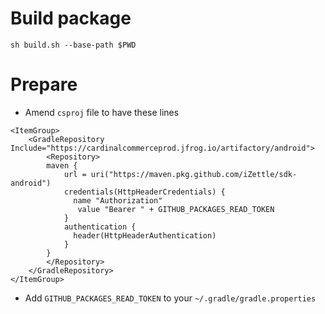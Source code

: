 # Build package

```
sh build.sh --base-path $PWD
```

# Prepare

- Amend `csproj` file to have these lines
```
<ItemGroup>
    <GradleRepository Include="https://cardinalcommerceprod.jfrog.io/artifactory/android">
        <Repository>
        maven {
            url = uri("https://maven.pkg.github.com/iZettle/sdk-android")
            credentials(HttpHeaderCredentials) {
              name "Authorization"
               value "Bearer " + GITHUB_PACKAGES_READ_TOKEN
            }
            authentication {
              header(HttpHeaderAuthentication)
            }
        }
        </Repository>
    </GradleRepository>
</ItemGroup>
```
- Add `GITHUB_PACKAGES_READ_TOKEN` to your `~/.gradle/gradle.properties`